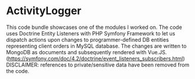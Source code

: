 # ActivityLogger
This code bundle showcases one of the modules I worked on.
The code uses Doctrine Entity Listeners with PHP Symfony Framework to let us dispatch actions upon changes to programmer-defined DB entities representing client orders in MySQL database. The changes are written to MongoDB as documents and subsequently rendered with Vue.JS.
(https://symfony.com/doc/4.2/doctrine/event_listeners_subscribers.html)
DISCLAIMER: references to private/sensitive data have been removed from the code.
